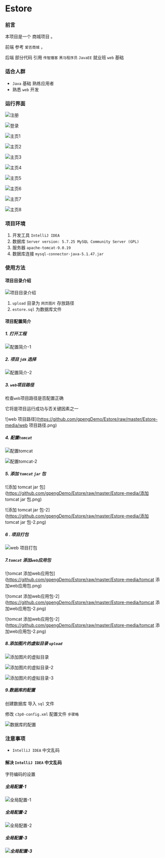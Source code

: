 # Estore

### 前言

本项目是一个 商城项目 。

 前端  参考 `爱否商城` ，

 后端  部分代码 引用  `传智播客`  `黑马程序员` `JavaEE` 就业班 `web` 基础  

### 适合人群

- `Java` 基础 熟练应用者
- 熟悉 `web` 开发   

### 运行界面 

![注册](https://github.com/gpengDemo/Estore/raw/master/Estore-media/注册.png)

![登录](https://github.com/gpengDemo/Estore/raw/master/Estore-media/登录.png)

![主页1](https://github.com/gpengDemo/Estore/raw/master/Estore-media/主页1.png)

![主页2](https://github.com/gpengDemo/Estore/raw/master/Estore-media/主页2.png)

![主页3](https://github.com/gpengDemo/Estore/raw/master/Estore-media/主页3.png)

![主页4](https://github.com/gpengDemo/Estore/raw/master/Estore-media/主页4.png)

![主页5](https://github.com/gpengDemo/Estore/raw/master/Estore-media/主页5.png)

![主页6](https://github.com/gpengDemo/Estore/raw/master/Estore-media/主页6.png)

![主页7](https://github.com/gpengDemo/Estore/raw/master/Estore-media/主页7.png)

![主页8](https://github.com/gpengDemo/Estore/raw/master/Estore-media/主页8.png)





### 项目环境

1. 开发工具 `IntelliJ IDEA`
2. 数据库    `Server version: 5.7.25 MySQL Community Server (GPL)`
3. 服务器    `apache-tomcat-9.0.19`
4. 数据库连接  `mysql-connector-java-5.1.47.jar`

###  使用方法

#### 项目目录介绍

![项目目录介绍](https://github.com/gpengDemo/Estore/raw/master/Estore-media/项目目录介绍.png)

1. `upload` 目录为 `网页图片`  存放路径
2. `estore.sql` 为数据库文件 

#### 项目配置简介

##### 1. 打开工程

![配置简介-1](https://github.com/gpengDemo/Estore/raw/master/Estore-media/配置简介-1.png)



##### 2. 项目 `jdk` 选择

![配置简介-2](https://github.com/gpengDemo/Estore/raw/master/Estore-media/配置简介-2.png)



##### 3. `web`项目路径

检查`web`项目路径是否配置正确 

它将是项目运行成功与否关键因素之一

![web 项目路径](https://github.com/gpengDemo/Estore/raw/master/Estore-media/web 项目路径.png)



##### 4. 配置`tomcat`

![配置tomcat](https://github.com/gpengDemo/Estore/raw/master/Estore-media/配置tomcat.png)



![配置tomcat-2](https://github.com/gpengDemo/Estore/raw/master/Estore-media/配置tomcat-2.png)

##### 5. 添加 `tomcat` `jar` 包

![添加 tomcat jar 包](https://github.com/gpengDemo/Estore/raw/master/Estore-media/添加 tomcat jar 包.png)

![添加 tomcat jar 包-2](https://github.com/gpengDemo/Estore/raw/master/Estore-media/添加 tomcat jar 包-2.png)

##### 6 . 项目打包

![web 项目打包](https://github.com/gpengDemo/Estore/raw/master/Estore-media/web%20%E9%A1%B9%E7%9B%AE%E6%89%93%E5%8C%85.png)



##### 7.`tomcat` 添加`web`应用包

![tomcat 添加web应用包](https://github.com/gpengDemo/Estore/raw/master/Estore-media/tomcat 添加web应用包.png)

![tomcat 添加web应用包-2](https://github.com/gpengDemo/Estore/raw/master/Estore-media/tomcat 添加web应用包-2.png)

![tomcat 添加web应用包-2](https://github.com/gpengDemo/Estore/raw/master/Estore-media/tomcat 添加web应用包-2.png)



##### 8.添加图片的虚拟目录 `upload`

![添加图片的虚拟目录](https://github.com/gpengDemo/Estore/raw/master/Estore-media/添加图片的虚拟目录.png)

![添加图片的虚拟目录-2](https://github.com/gpengDemo/Estore/raw/master/Estore-media/添加图片的虚拟目录-2.png)

![添加图片的虚拟目录-3](https://github.com/gpengDemo/Estore/raw/master/Estore-media/添加图片的虚拟目录-3.png)



##### 9.数据库的配置

创建数据库  导入 `sql` 文件 

修改 `c3p0-config.xml` 配置文件   `步骤略`

![数据库的配置](https://github.com/gpengDemo/Estore/raw/master/Estore-media/数据库的配置.png)





### 注意事项

- `IntelliJ IDEA` 中文乱码

#### 解决 `IntelliJ IDEA` 中文乱码 

字符编码的设置

##### 全局配置-1

![全局配置-1](https://github.com/gpengDemo/Estore/raw/master/Estore-media/全局配置-1.png)

##### 全局配置-2

![全局配置-2](https://github.com/gpengDemo/Estore/raw/master/Estore-media/全局配置-2.png)

##### 全局配置-3

##### ![全局配置-3](https://github.com/gpengDemo/Estore/raw/master/Estore-media/全局配置-3.png)




